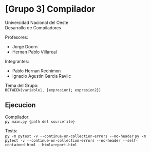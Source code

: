 # [Grupo 3] Compilador 
Universidad Nacional del Oeste  
Desarrollo de Compiladores  

Profesores:
- Jorge Doorn
- Hernan Pablo Villareal

Integrantes:
- Pablo Hernan Rechimon
- Ignacio Agustin Garcia Ravlic

Tema del Grupo:  
```BETWEEN(variable1, [expresion1; expresion2])```

## Ejecucion
Compilador:  
```py main.py {path del sourcefile}```

Tests:  
```py -m pytest -v --continue-on-collection-errors --no-header```
```py -m pytest -v --continue-on-collection-errors --no-header --self-contained-html --html=report.html```
